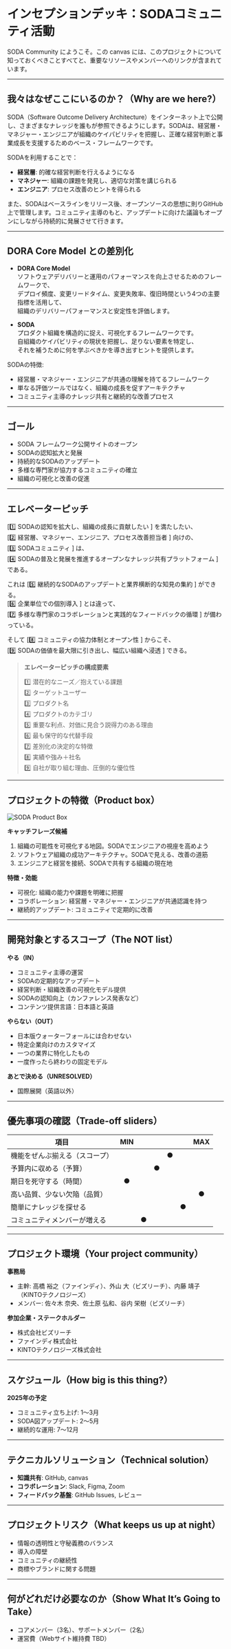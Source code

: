 # インセプションデッキ：SODAコミュニティ活動

SODA Community にようこそ。この canvas には、このプロジェクトについて知っておくべきことすべてと、重要なリソースやメンバーへのリンクが含まれています。

---

## 我々はなぜここにいるのか？（Why are we here?）

SODA（Software Outcome Delivery Architecture）をインターネット上で公開し、さまざまなナレッジを誰もが参照できるようにします。SODAは、経営層・マネジャー・エンジニアが組織のケイパビリティを把握し、正確な経営判断と事業成長を支援するためのベース・フレームワークです。

SODAを利用することで：

- **経営層**: 的確な経営判断を行えるようになる  
- **マネジャー**: 組織の課題を発見し、適切な対策を講じられる  
- **エンジニア**: プロセス改善のヒントを得られる  

また、SODAはベースラインをリリース後、オープンソースの思想に則りGitHub上で管理します。コミュニティ主導のもと、アップデートに向けた議論もオープンにしながら持続的に発展させて行きます。

---

## DORA Core Model との差別化

- **DORA Core Model**  
  ソフトウェアデリバリーと運用のパフォーマンスを向上させるためのフレームワークで、  
  デプロイ頻度、変更リードタイム、変更失敗率、復旧時間という4つの主要指標を活用して、  
  組織のデリバリーパフォーマンスと安定性を評価します。

- **SODA**  
  プロダクト組織を構造的に捉え、可視化するフレームワークです。  
  自組織のケイパビリティの現状を把握し、足りない要素を特定し、  
  それを補うために何を学ぶべきかを導き出すヒントを提供します。  

SODAの特徴:

- 経営層・マネジャー・エンジニアが共通の理解を持てるフレームワーク  
- 単なる評価ツールではなく、組織の成長を促すアーキテクチャ  
- コミュニティ主導のナレッジ共有と継続的な改善プロセス  

---

## ゴール

- SODA フレームワーク公開サイトのオープン  
- SODAの認知拡大と発展  
- 持続的なSODAのアップデート  
- 多様な専門家が協力するコミュニティの確立  
- 組織の可視化と改善の促進  

---

## エレベーターピッチ

[1️⃣ SODAの認知を拡大し、組織の成長に貢献したい ] を満たしたい、  
[2️⃣ 経営層、マネジャー、エンジニア、プロセス改善担当者 ] 向けの、  
[3️⃣ SODAコミュニティ ] は、  
[4️⃣ SODAの普及と発展を推進するオープンなナレッジ共有プラットフォーム ] である。  

これは [5️⃣ 継続的なSODAのアップデートと業界横断的な知見の集約 ] ができる。  
[6️⃣ 企業単位での個別導入 ] とは違って、  
[7️⃣ 多様な専門家のコラボレーションと実践的なフィードバックの循環 ] が備わっている。  

そして [8️⃣ コミュニティの協力体制とオープン性 ] からこそ、  
[9️⃣ SODAの価値を最大限に引き出し、幅広い組織へ浸透 ] できる。  

> **エレベーターピッチの構成要素**
> 
> 1️⃣ 潜在的なニーズ／抱えている課題  
> 2️⃣ ターゲットユーザー  
> 3️⃣ プロダクト名  
> 4️⃣ プロダクトのカテゴリ  
> 5️⃣ 重要な利点、対価に見合う説得力のある理由  
> 6️⃣ 最も保守的な代替手段  
> 7️⃣ 差別化の決定的な特徴  
> 8️⃣ 実績や強み＋社名  
> 9️⃣ 自社が取り組む理由、圧倒的な優位性

---

## プロジェクトの特徴（Product box）

![SODA Product Box](./SODA_Product_box.png)

**キャッチフレーズ候補**
1. 組織の可能性を可視化する地図。SODAでエンジニアの視座を高めよう  
2. ソフトウェア組織の成功アーキテクチャ。SODAで見える、改善の道筋  
3. エンジニアと経営を接続、SODAで共有する組織の現在地  

**特徴・効能**

- 可視化: 組織の能力や課題を明確に把握  
- コラボレーション: 経営層・マネジャー・エンジニアが共通認識を持つ  
- 継続的アップデート: コミュニティで定期的に改善  

---

## 開発対象とするスコープ（The NOT list）

**やる（IN）**
- コミュニティ主導の運営  
- SODAの定期的なアップデート  
- 経営判断・組織改善の可視化モデル提供  
- SODAの認知向上（カンファレンス発表など）  
- コンテンツ提供言語：日本語と英語  

**やらない（OUT）**
- 日本版ウォーターフォールには合わせない  
- 特定企業向けのカスタマイズ  
- 一つの業界に特化したもの  
- 一度作ったら終わりの固定モデル  

**あとで決める（UNRESOLVED）**
- 国際展開（英語以外）  

---

## 優先事項の確認（Trade-off sliders）

| 項目                     | MIN |     |     |     |     | MAX |
|--------------------------|:---:|:---:|:---:|:---:|:---:|:---:|
| 機能をぜんぶ揃える（スコープ） |     |     |     |  ●  |     |     |
| 予算内に収める（予算）        |     |     |  ●  |     |     |     |
| 期日を死守する（時間）        |  ●  |     |     |     |     |     |
| 高い品質、少ない欠陥（品質）   |     |     |     |     |     |  ●  |
| 簡単にナレッジを探せる        |     |     |     |     |  ●  |     |
| コミュニティメンバーが増える   |     |  ●  |     |     |     |     |

---

## プロジェクト環境（Your project community）

**事務局**
- 主幹: 高橋 裕之（ファインディ）、外山 大（ビズリーチ）、内藤 靖子（KINTOテクノロジーズ）  
- メンバー: 佐々木 奈央、佐土原 弘和、谷内 栄樹（ビズリーチ）  

**参加企業・ステークホルダー**
- 株式会社ビズリーチ  
- ファインディ株式会社  
- KINTOテクノロジーズ株式会社  

---

## スケジュール（How big is this thing?）

**2025年の予定**

- コミュニティ立ち上げ: 1〜3月  
- SODA図アップデート: 2〜5月  
- 継続的な運用: 7〜12月  

---

## テクニカルソリューション（Technical solution）

- **知識共有**: GitHub, canvas  
- **コラボレーション**: Slack, Figma, Zoom  
- **フィードバック基盤**: GitHub Issues, レビュー  

---

## プロジェクトリスク（What keeps us up at night）

- 情報の透明性と守秘義務のバランス  
- 導入の障壁  
- コミュニティの継続性  
- 商標やブランドに関する問題  

---

## 何がどれだけ必要なのか（Show What It’s Going to Take）

- コアメンバー（3名）、サポートメンバー（2名）  
- 運営費（Webサイト維持費 TBD）  
